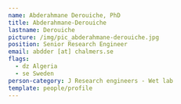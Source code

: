 ```yaml
---
name: Abderahmane Derouiche, PhD
title: Abderahmane-Derouiche
lastname: Derouiche
picture: /img/pic_abderahmane-derouiche.jpg
position: Senior Research Engineer
email: abdder [at] chalmers.se
flags:
  - dz Algeria
  - se Sweden
person-category: J Research engineers - Wet lab
template: people/profile
---
```

